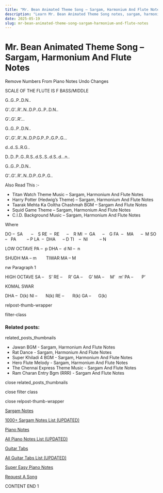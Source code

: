 ```yaml
---
title: "Mr. Bean Animated Theme Song – Sargam, Harmonium And Flute Notes"
description: "Learn Mr. Bean Animated Theme Song notes, sargam, harmonium notations and flute notes. Easy step-by-step tutorial for beginners."
date: 2025-05-19
slug: mr-bean-animated-theme-song-sargam-harmonium-and-flute-notes
---
```


# Mr. Bean Animated Theme Song – Sargam, Harmonium And Flute Notes

Remove Numbers From Piano Notes
Undo Changes

SCALE OF THE FLUTE IS F BASS/MIDDLE

G..G..P..D.N..

G’..G’..R’..N..D.P..G..P..D.N..

G’..G’..R’…



G..G..P..D.N..

G’..G’..R’..N..D.P.G.P..P..G.P..G…



d..d..S..R.G..

D..D..P..G..R.S..d.S..S..d.S..d…n..



G..G..P..D.N..

G’..G’..R’..N..D.P..G.P..G..

Also Read This :-

* Titan Watch Theme Music – Sargam, Harmonium And Flute Notes
* Harry Potter (Hedwig’s Theme) – Sargam, Harmonium And Flute Notes
* Taarak Mehta Ka Ooltha Chashmah BGM – Sargam And Flute Notes
* Squid Game Theme – Sargam, Harmonium And Flute Notes
* C.I.D. Background Music – Sargam, Harmonium And Flute Notes

Where

DO –  SA       –    S
RE  –  RE      –    R
MI  –  GA      –    G
FA  –   MA      –  M
SO  –   PA         – P
LA  –  DHA      – D
TI    –  NI          – N

LOW OCTAVE
PA –  p
DHA –  d
NI –  n

SHUDH MA – m        TIWAR MA – M

nw Paragraph 1

HIGH OCTAVE
SA –    S’
RE –     R’
GA –     G’
MA –     M’   m’
PA –       P’

KOMAL SWAR

DHA –  D(k)
NI –       N(k)
RE –       R(k)
GA –      G(k)

relpost-thumb-wrapper

filter-class

### Related posts:

related_posts_thumbnails

* Jawan BGM - Sargam, Harmonium And Flute Notes
* Rat Dance - Sargam, Harmonium And Flute Notes
* Super Khiladi 4 BGM - Sargam, Harmonium And Flute Notes
* Hero Flute Melody - Sargam, Harmonium And Flute Notes
* The Chennai Express Theme Music - Sargam And Flute Notes
* Ram Charan Entry Bgm (RRR) - Sargam And Flute Notes

close related_posts_thumbnails

close filter class

close relpost-thumb-wrapper

[Sargam Notes](https://www.notationsworld.com/sargam-notes.html)

[1000+ Sargam Notes List (UPDATED)](https://www.notationsworld.com/all-songs-list-sargam-notes.html)

[Piano Notes](https://www.notationsworld.com/piano-notes.html)

[All Piano Notes List (UPDATED)](https://www.notationsworld.com/all-songs-list-piano-notes.html)

[Guitar Tabs](https://www.notationsworld.com/guitar-tabs.html)

[All Guitar Tabs List (UPDATED)](https://www.notationsworld.com/all-songs-list-guitar-tabs.html)

[Super Easy Piano Notes](https://studywall.in/)

[Request A Song](https://www.notationsworld.com/request-a-song.html)

CONTENT END 1

